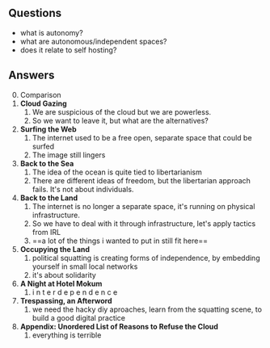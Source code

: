 ## Questions

- what is autonomy?
- what are autonomous/independent spaces?
- does it relate to self hosting?



## Answers



0. Comparison
1. **Cloud Gazing**
   1. We are suspicious of the cloud but we are powerless.
   2. So we want to leave it, but what are the alternatives?
2. **Surfing the Web**
   1. The internet used to be a free open, separate space that could be surfed
   2. The image still lingers
3. **Back to the Sea**
   1. The idea of the ocean is quite tied to libertarianism
   2. There are different ideas of freedom, but the libertarian approach fails. It's not about individuals.
4. **Back to the Land**
   1. The internet is no longer a separate space, it's running on physical infrastructure.
   2. So we have to deal with it through infrastructure, let's apply tactics from IRL
   3. ==a lot of the things i wanted to put in still fit here==
5. **Occupying the Land**
   1. political squatting is creating forms of independence, by embedding yourself in small local networks
   2. it's about solidarity
6. **A Night at Hotel Mokum**
   1. i n t e r d e p e n d e n c e
7. **Trespassing, an Afterword**
   1. we need the hacky diy aproaches, learn from the squatting scene, to build a good digital practice
8. **Appendix: Unordered List of Reasons to Refuse the Cloud**
   1. everything is terrible